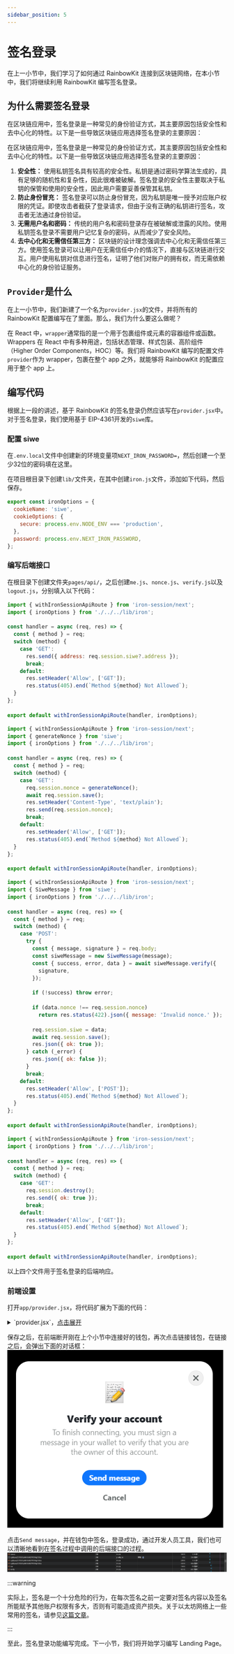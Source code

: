```yaml
---
sidebar_position: 5
---
```


# 签名登录

在上一小节中，我们学习了如何通过 RainbowKit 连接到区块链网络，在本小节中，我们将继续利用 RainbowKit 编写签名登录。

## 为什么需要签名登录

在区块链应用中，签名登录是一种常见的身份验证方式，其主要原因包括安全性和去中心化的特性。以下是一些导致区块链应用选择签名登录的主要原因：


在区块链应用中，签名登录是一种常见的身份验证方式，其主要原因包括安全性和去中心化的特性。以下是一些导致区块链应用选择签名登录的主要原因：
1. **安全性：** 使用私钥签名具有较高的安全性。私钥是通过密码学算法生成的，具有足够的随机性和复杂性，因此很难被破解。签名登录的安全性主要取决于私钥的保管和使用的安全性，因此用户需要妥善保管其私钥。
2. **防止身份冒充：** 签名登录可以防止身份冒充，因为私钥是唯一授予对应账户权限的凭证。即使攻击者截获了登录请求，但由于没有正确的私钥进行签名，攻击者无法通过身份验证。
3. **无需用户名和密码：** 传统的用户名和密码登录存在被破解或泄露的风险。使用私钥签名登录不需要用户记忆复杂的密码，从而减少了安全风险。
4. **去中心化和无需信任第三方：** 区块链的设计理念强调去中心化和无需信任第三方。使用签名登录可以让用户在无需信任中介的情况下，直接与区块链进行交互。用户使用私钥对信息进行签名，证明了他们对账户的拥有权，而无需依赖中心化的身份验证服务。

## `Provider`是什么

在上一小节中，我们新建了一个名为`provider.jsx`的文件，并将所有的 RainbowKit 配置编写在了里面。那么，我们为什么要这么做呢？

在 React 中，`wrapper`通常指的是一个用于包裹组件或元素的容器组件或函数。Wrappers 在 React 中有多种用途，包括状态管理、样式包装、高阶组件（Higher Order Components，HOC）等。我们将 RainbowKit 编写的配置文件`provider`作为 wrapper，包裹在整个 app 之外，就能够将 RainbowKit 的配置应用于整个 app 上。

## 编写代码

根据上一段的讲述，基于 RainbowKit 的签名登录仍然应该写在`provider.jsx`中。对于签名登录，我们使用基于 EIP-4361开发的`siwe`库。

### 配置 siwe

在`.env.local`文件中创建新的环境变量项`NEXT_IRON_PASSWORD=`，然后创建一个至少32位的密码填在这里。

在项目根目录下创建`lib/`文件夹，在其中创建`iron.js`文件，添加如下代码，然后保存。

```js title="iron.js"
export const ironOptions = {
  cookieName: 'siwe',
  cookieOptions: {
    secure: process.env.NODE_ENV === 'production',
  },
  password: process.env.NEXT_IRON_PASSWORD,
};
```

### 编写后端接口

在根目录下创建文件夹`pages/api/`，之后创建`me.js`、`nonce.js`、`verify.js`以及`logout.js`，分别填入以下代码：

```js title="me.js"
import { withIronSessionApiRoute } from 'iron-session/next';
import { ironOptions } from './../../lib/iron';

const handler = async (req, res) => {
  const { method } = req;
  switch (method) {
    case 'GET':
      res.send({ address: req.session.siwe?.address });
      break;
    default:
      res.setHeader('Allow', ['GET']);
      res.status(405).end(`Method ${method} Not Allowed`);
  }
};

export default withIronSessionApiRoute(handler, ironOptions);
```

```js title="nonce.js"
import { withIronSessionApiRoute } from 'iron-session/next';
import { generateNonce } from 'siwe';
import { ironOptions } from './../../lib/iron';

const handler = async (req, res) => {
  const { method } = req;
  switch (method) {
    case 'GET':
      req.session.nonce = generateNonce();
      await req.session.save();
      res.setHeader('Content-Type', 'text/plain');
      res.send(req.session.nonce);
      break;
    default:
      res.setHeader('Allow', ['GET']);
      res.status(405).end(`Method ${method} Not Allowed`);
  }
};

export default withIronSessionApiRoute(handler, ironOptions);
```

```js title="verify.js"
import { withIronSessionApiRoute } from 'iron-session/next';
import { SiweMessage } from 'siwe';
import { ironOptions } from './../../lib/iron';

const handler = async (req, res) => {
  const { method } = req;
  switch (method) {
    case 'POST':
      try {
        const { message, signature } = req.body;
        const siweMessage = new SiweMessage(message);
        const { success, error, data } = await siweMessage.verify({
          signature,
        });

        if (!success) throw error;

        if (data.nonce !== req.session.nonce)
          return res.status(422).json({ message: 'Invalid nonce.' });

        req.session.siwe = data;
        await req.session.save();
        res.json({ ok: true });
      } catch (_error) {
        res.json({ ok: false });
      }
      break;
    default:
      res.setHeader('Allow', ['POST']);
      res.status(405).end(`Method ${method} Not Allowed`);
  }
};

export default withIronSessionApiRoute(handler, ironOptions);
```

```js title="logout.js"
import { withIronSessionApiRoute } from 'iron-session/next';
import { ironOptions } from './../../lib/iron';

const handler = async (req, res) => {
  const { method } = req;
  switch (method) {
    case 'GET':
      req.session.destroy();
      res.send({ ok: true });
      break;
    default:
      res.setHeader('Allow', ['GET']);
      res.status(405).end(`Method ${method} Not Allowed`);
  }
};

export default withIronSessionApiRoute(handler, ironOptions);
```

以上四个文件用于签名登录的后端响应。

### 前端设置

打开`app/provider.jsx`，将代码扩展为下面的代码：

<details>
  <summary>`provider.jsx`，<u>点击展开</u></summary>
  <div>
    ```jsx title="provider.jsx"
    'use client';

    import * as React from 'react';
    
    // rainbowkit login
    import '@rainbow-me/rainbowkit/styles.css';
    import { 
      connectorsForWallets, 
      getDefaultWallets, 
      RainbowKitProvider,
      createAuthenticationAdapter,
      RainbowKitAuthenticationProvider,
      AuthenticationStatus
    } from '@rainbow-me/rainbowkit';
    import { 
      imTokenWallet, 
      trustWallet, 
      tahoWallet, 
      okxWallet
    } from '@rainbow-me/rainbowkit/wallets';
    import { SiweMessage } from 'siwe';
    import { 
      configureChains, 
      createConfig, 
      WagmiConfig 
    } from 'wagmi';
    import { 
      mainnet, 
      polygon, 
      optimism, 
      arbitrum, 
      arbitrumGoerli, 
      optimismGoerli 
    } from 'wagmi/chains';
    import { alchemyProvider } from 'wagmi/providers/alchemy';
    import { infuraProvider } from 'wagmi/providers/infura';
    import { publicProvider } from 'wagmi/providers/public';
    
    const projectId = process.env.NEXT_PUBLIC_WALLETCONNECT_PROJECT_ID;
    
    const { chains, publicClient, webSocketPublicClient } = configureChains(
        [
          mainnet,
          polygon,
          optimism,
          arbitrum,
          arbitrumGoerli,
          // optimismGoerli,
        ],
        [
            alchemyProvider({apiKey: process.env.NEXT_PUBLIC_ALCHEMY_API_KEY}),
            infuraProvider({apiKey: process.env.NEXT_PUBLIC_INFURA_API_KEY}),
            publicProvider()
        ]
      );
    
      const { wallets } = getDefaultWallets({
        appName: 'iCat',
        projectId,
        chains,
      });
    
      const connectors = connectorsForWallets([
        ...wallets,
        {
          groupName: '更多钱包',
          wallets: [
            okxWallet({ projectId, chains }),
            imTokenWallet({ projectId, chains }),
            trustWallet({ projectId, chains }),
            tahoWallet({ projectId, chains }),
          ],
        },
      ]);
    
      const wagmiConfig = createConfig({
        autoConnect: true,
        connectors,
        publicClient,
        webSocketPublicClient,
      });
    
    const getSiweMessageOptions = () => ({
      statement: '登录iCat',
    });
    
    export function Providers({ children }) {
        const [mount, setMount] = React.useState(false);
        const fetchingStatusRef = React.useRef(false);
        const verifyingRef = React.useRef(false);
        const [authStatus, setAuthStatus] = React.useState('loading');
    
        React.useEffect(() => {
          setMount(true);
        
          // fetch user when
          const fetchStatus = async () => {
            if (fetchingStatusRef.current || verifyingRef.current) {
              return;
            }
        
            fetchingStatusRef.current = true;
        
            try {
              const responce = await fetch('/api/me');
              const json = await responce.json();
              setAuthStatus(json.address ? 'authenticated' : 'unauthenticated');
              // console.log('address: ', json.address)
            }
            catch (e) {
              console.log(e);
              setAuthStatus('unauthenticated');
            }
            finally {
              fetchingStatusRef.current = false;
            }
          }
        
          // 1.refresh
          fetchStatus();
        
          // 2.window is focused (in case user logs out of another window)
          window.addEventListener('focus', fetchStatus);
          return () => window.removeEventListener('focus', fetchStatus);
        }, []);


        const getNonce = async () => {
          const response = await fetch('/api/nonce');
          return await response.text();
      }
    
      const createMessage = ({ nonce, address, chainId }) => {
          return new SiweMessage({
            domain: window.location.host,
            address,
            statement: '登录iCat',
            uri: window.location.origin,
            version: '1',
            chainId,
            nonce,
          });
        }
    
      const getMessageBody = ({ message }) => {
          return message.prepareMessage();
        }
    
      const verify = async ({ message, signature }) => {
          verifyingRef.current = true;
    
          try {
            const response = await fetch('/api/verify', {
              method: 'POST',
              headers: { 'Content-Type': 'application/json' },
              body: JSON.stringify({ message, signature }),
            });
          
            const authenticated = Boolean(response.ok);
          
            if (authenticated) {
              setAuthStatus(authenticated ? 'authenticated' : 'unauthenticated');
            }
          
            return authenticated;
          } catch (error) {
            return false;
          } finally {
            verifyingRef.current = false;
          }
        }
    
      const signOut = async () => {
          setAuthStatus('unauthenticated');
          await fetch('/api/logout');
        }
    
      const authAdapter = React.useMemo(() => {
          return createAuthenticationAdapter({ getNonce, createMessage, getMessageBody, verify, signOut});
        }, []);


        return (
            <WagmiConfig config={wagmiConfig}>
              <RainbowKitAuthenticationProvider 
                getSiweMessageOptions={getSiweMessageOptions}
                adapter={authAdapter}
                status={authStatus}
              >
                <RainbowKitProvider chains={chains} showRecentTransactions={true} coolMode >
                    {mount && children}
                </RainbowKitProvider>
              </RainbowKitAuthenticationProvider>
            </WagmiConfig>
        )
    }
    ```
  </div>
</details>

保存之后，在前端断开刚在上个小节中连接好的钱包，再次点击链接钱包，在链接之后，会弹出下面的对话框：
![sign](./img/sign.png)

点击`Send message`，并在钱包中签名，登录成功，通过开发人员工具，我们也可以清晰地看到在签名过程中调用的后端接口的过程。
![console](./img/console.png)

:::warning

实际上，签名是一个十分危险的行为，在每次签名之前一定要对签名内容以及签名所能赋予其他账户权限有多大，否则有可能造成资产损失。关于以太坊网络上一些常用的签名，请参见[这篇文章](https://mirror.xyz/rbtree.eth/y2oMRSSKy3kI-fYL9P2nAmJUXhxV1P2x4vAy_7D9-MM)。

:::

至此，签名登录功能编写完成。下一小节，我们将开始学习编写 Landing Page。